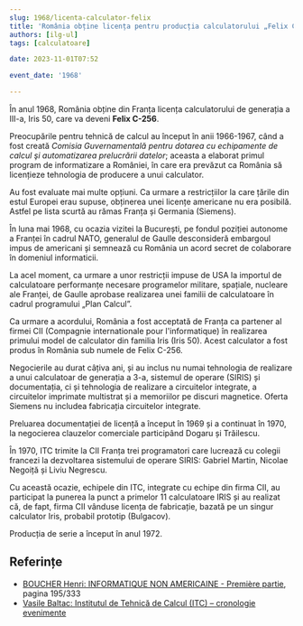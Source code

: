 ```yaml
---
slug: 1968/licenta-calculator-felix
title: 'România obține licența pentru producția calculatorului „Felix C-256”'
authors: [ilg-ul]
tags: [calculatoare]

date: 2023-11-01T07:52

event_date: '1968'

---
```


În anul 1968, România obține din Franța licența calculatorului de
generația a III-a, Iris 50, care va deveni **Felix C-256**.

<!-- truncate -->

Preocupările pentru tehnică de calcul au început în anii 1966-1967, când
a fost creată _Comisia Guvernamentală pentru dotarea cu
echipamente de calcul şi automatizarea prelucrării datelor_; aceasta a elaborat
primul program de informatizare a României, în care era prevăzut
ca România să licențieze tehnologia de producere a unui calculator.

Au fost evaluate mai multe opțiuni. Ca urmare a restricțiilor
la care țările din estul Europei erau supuse, obținerea unei licențe
americane nu era posibilă.
Astfel pe lista scurtă au rămas Franța și Germania (Siemens).

În luna mai 1968, cu ocazia
vizitei la București, pe fondul poziției autonome a Franței în cadrul NATO,
generalul de Gaulle desconsideră embargoul impus de americani și
semnează cu România un acord secret de colaborare în domeniul informaticii.

La acel moment, ca urmare a unor restricții
impuse de USA la importul de calculatoare performanțe necesare programelor
militare, spațiale, nucleare ale Franței, de Gaulle aprobase realizarea
unei familii de calculatoare în cadrul programului „Plan Calcul”.

Ca urmare a acordului, România a fost acceptată de Franța ca
partener al firmei CII (Compagnie internationale pour l'informatique)
în realizarea primului model de calculator din familia Iris (Iris 50).
Acest calculator a fost produs în România sub numele de Felix C-256.

Negocierile au durat câțiva ani, și au inclus nu numai tehnologia de
realizare a unui calculatoar de generația a 3-a,
sistemul de operare (SIRIS) și documentația,
ci și tehnologia de realizare a circuitelor integrate, a circuitelor
imprimate multistrat și a memoriilor pe discuri magnetice.
Oferta Siemens nu includea fabricația circuitelor integrate.

Preluarea documentației de licență a început în 1969 și a continuat în 1970,
la negocierea clauzelor comerciale participând Dogaru și Trăilescu.

În 1970, ITC trimite la CII Franța trei programatori care lucrează cu
colegii francezi la dezvoltarea sistemului de operare SIRIS:
Gabriel Martin, Nicolae Negoiță și Liviu Negrescu.

Cu această ocazie, echipele din ITC, integrate cu echipe din firma
CII, au participat la punerea la punct a primelor 11 calculatoare IRIS și
au realizat că, de fapt, firma CII vânduse licența de fabricație, bazată
pe un singur calculator Iris, probabil prototip (Bulgacov).

Producția de serie a început în anul 1972.

## Referințe

- [BOUCHER Henri: INFORMATIQUE NON AMERICAINE - Première partie](http://www.aconit.org/histoire/iga_boucher/pdf/Vol_E_700-745.pdf), pagina 195/333
- [Vasile Baltac: Institutul de Tehnică de Calcul (ITC) – cronologie evenimente](https://www.agir.ro/carte/un-institut-pentru-istorie-semicentenarul-institutului-pentru-tehnica-de-calcul-1968-2018-123155.html)
